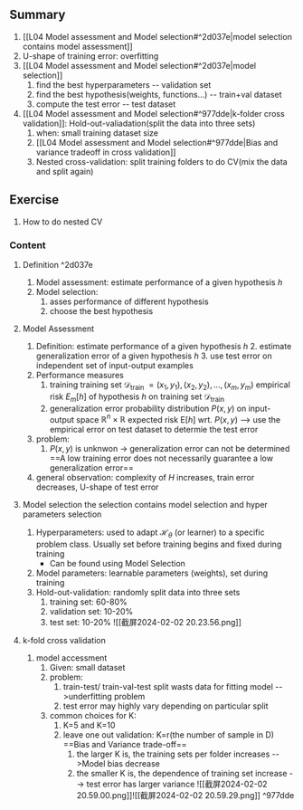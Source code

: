 ## Summary
1. [[L04 Model assessment and Model selection#^2d037e|model selection contains model assessment]]
2. U-shape of training error: overfitting
3. [[L04 Model assessment and Model selection#^2d037e|model selection]]
	1. find the best hyperparameters -- validation set
	2. find the best hypothesis(weights, functions...) -- train+val dataset
	3. compute the test error -- test dataset
4. [[L04 Model assessment and Model selection#^977dde|k-folder cross validation]]: Hold-out-valiadation(split the data into three sets)
	1. when: small training dataset size
	2. [[L04 Model assessment and Model selection#^977dde|Bias and variance tradeoff in cross validation]]
	3. Nested cross-validation: split training folders to do CV(mix the data and split again)

## Exercise
1. How to do nested CV
### Content
1. Definition ^2d037e
	1. Model assessment: estimate performance of a given hypothesis $h$
	2. Model selection: 
		1. asses performance of different hypothesis
		2. choose the best hypothesis

2. Model Assessment
	1. Definition: estimate performance of a given hypothesis $h$
		2. estimate generalization error of a given hypothesis $h$
		3. use test error on independent set of input-output examples
	2. Performance measures
		1. training 
			training set $\mathcal{D}_{\text {train }}=\left(x_1, y_1\right),\left(x_2, y_2\right), \ldots,\left(x_m, y_m\right)$ empirical risk $E_m[h]$ of hypothesis $h$ on training set $\mathcal{D}_{\text {train }}$
		1. generalization error
			probability distribution $P(x, y)$ on input-output space $\mathbb{R}^n \times \mathbb{R}$
			expected risk $\mathrm{E}[h]$ wrt. $P(x, y)$
			--> use the empirical error on test dataset to determie the test error
	1. problem:
		1. $P(x,y)$ is unknwon
		-> generalization error can not be determined
	==A low training error does not necessarily guarantee a low generalization error==
	4. general observation:
		complexity of $H$ increases, train error decreases, U-shape of test error

3. Model selection
	the selection contains model selection and hyper parameters selection
	1. Hyperparameters: used to adapt $\mathcal{H}_\theta$ (or learner) to a specific problem class. Usually set before training begins and fixed during training
		- Can be found using Model Selection
	2. Model parameters: learnable parameters (weights), set during training
	3. Hold-out-validation: randomly split data into three sets
		1. training set: 60-80%
		2. validation set: 10-20%
		3. test set: 10-20%
![[截屏2024-02-02 20.23.56.png]]

4. k-fold cross validation
	1. model accessment
		1. Given: small dataset
		2. problem: 
			1. train-test/ train-val-test split wasts data for fitting model -->underfitting problem
			2. test error may highly vary depending on particular split
		3. common choices for K:
			1. K=5 and K=10
			2. leave one out validation: K=r(the number of sample in D)
			==Bias and Variance trade-off==
				1. the larger K is, the training sets per folder increases -->Model bias decrease
				2. the smaller K is, the dependence of training set increase --> test error has larger variance
![[截屏2024-02-02 20.59.00.png]]![[截屏2024-02-02 20.59.29.png]] ^977dde